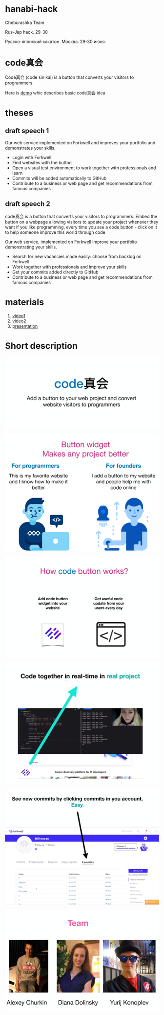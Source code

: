 # hanabi-hack

Cheburashka Team

Rus-Jap hack. 29-30

Русско-японский хакатон. Москва. 29-30 июня.

# code真会

Code真会 (code sin kai) is a button that converts your visitors to programmers.

Here is [demo](http://a.kilskil.com/ide.html) whic describes basic code真会  idea

# theses

## draft speech 1

Our web service implemented on Forkwell and improves your portfolio and demonstrates your skills.
- Login with Forkwell
- Find websites with the button
- Open a visual test environment to work together with professionals and learn
- Commits will be added automatically  to GitHub
- Contribute to a business or web page and get recommendations from famous companies

## draft speech 2

code真会 is a button that converts your visitors to programmers.
Embed the button on a webpage allowing visitors to update your project whenever they want
If you like programming, every  time you see a code button - click on it to help someone improve this world through code


Our web service, implemented on Forkwell improve your portfolio demonstrating your skills.
- Search for new vacancies made easily: choose from  backlog on Forkwell.
- Work together with professionals and improve your skills
- Get your commits added directly to GitHub
- Contribute to a business or web page and get recommendations from famous companies


# materials

1. [video1](https://youtu.be/a6Xj6xmdb7g)
2. [video2](https://youtu.be/yPImkC8saHs)
3. [presentation](https://youtu.be/D6DnR5I_j1g)


# Short description

![alt text][pic1]

![alt text][pic2]

![alt text][pic3]

![alt text][pic4]

![alt text][pic5]

![alt text][pic6]

[pic1]:  pics/1.png "intro"
[pic2]:  pics/2.png "who"
[pic3]:  pics/3.png "how"
[pic4]:  pics/4.jpg "collaborate"
[pic5]:  pics/5.png "forkwell"
[pic6]:  pics/6.jpg "team"
